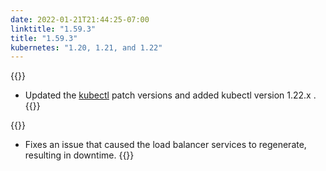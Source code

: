 ```yaml
---
date: 2022-01-21T21:44:25-07:00
linktitle: "1.59.3"
title: "1.59.3"
kubernetes: "1.20, 1.21, and 1.22"
---
```


{{<changes>}}
* Updated the [kubectl](https://kots.io/reference/v1beta1/application/#kubectlversion) patch versions and added kubectl version 1.22.x .
{{</changes>}}

{{<fixes>}}
* Fixes an issue that caused the load balancer services to regenerate, resulting in downtime.
{{</fixes>}}
